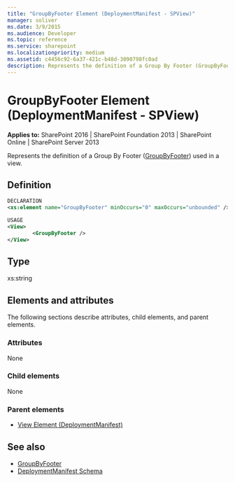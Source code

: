 ```yaml
---
title: "GroupByFooter Element (DeploymentManifest - SPView)"
manager: soliver
ms.date: 3/9/2015
ms.audience: Developer
ms.topic: reference
ms.service: sharepoint
ms.localizationpriority: medium
ms.assetid: c4456c92-6a37-421c-b48d-3090798fc0ad
description: Represents the definition of a Group By Footer (GroupByFooter) used in a view. 
---
```


# GroupByFooter Element (DeploymentManifest - SPView)

**Applies to:** SharePoint 2016 | SharePoint Foundation 2013 | SharePoint Online | SharePoint Server 2013 
  
Represents the definition of a Group By Footer ([GroupByFooter](https://msdn.microsoft.com/library/Microsoft.SharePoint.SPView.GroupByFooter.aspx)) used in a view. 

## Definition

```XML
DECLARATION
<xs:element name="GroupByFooter" minOccurs="0" maxOccurs="unbounded" />

USAGE
<View>
        <GroupByFooter />
</View>

```

## Type

xs:string
  
## Elements and attributes

The following sections describe attributes, child elements, and parent elements.

### Attributes

None
   
### Child elements

None
   
### Parent elements

- [View Element (DeploymentManifest)](view-element-deploymentmanifest.md)
   
## See also

- [GroupByFooter](https://msdn.microsoft.com/library/Microsoft.SharePoint.SPView.GroupByFooter.aspx)
- [DeploymentManifest Schema](deploymentmanifest-schema.md)

